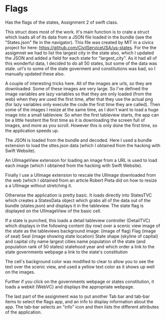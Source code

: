 # Flags
Has the flags of the states, Assignment 2 of swift class.


This struct does most of the work.  It's main function is to crate a struct
which loads all of its data from a JSON file loaded in the bundle (see the
"States.json" fle in the navigator).  This file was created by MIT in a civics
project for here: https://github.com/CivilServiceUSA/us-states.  For the
the assigmnet we had to list the largest city in the state also, which I
updated the JSON and added a field for each state for "largest_city".  As it
had all of this wonderful data, I decided to do all 50 states, but some of
the data was stale.  url's to some of the state goverment and constitutions
was bad, so I manually updated these also.

A couple of interesting tricks here.  All of the images are urls, so they are
downloaded.  Some of these images are very large.  So I've defined the image
variables are lazy variables so that they are only loaded (from the web) when
they are used the first time, after that they use the actual png (for lazy
variables only execute the code the first time they are called).  Then some
of the images I resize at the same time, as I don't want to load a huge image
into a small tableview.  So when the first tableview starts, the app can be a
little hesitent the first time as it is downloading the screen full of images,
and more as you scroll.  However this is only done the first time, so the
application speeds up.

The JSON is loaded from the bundle and decoded.  Here I used a bundle extension
to load the sttes.json data (which I obtained from the hacking with Swift
Website).

An UIImageView extension for loading an image from a URL is used to load each
image (which I obtained from the hacking with Swift Website).

Finally I use a UIImage extension to rescale the UIImage downloaded from the
web (which I obtained from an article Robert Pieta did on how to resize a
a UIImage without stretching it.

Otherwise the application is pretty basic.  It loads directly into StatesTVC which creates a
StatesData object which grabs all of the data out of the bundle (states.json) and displays
it in the tableview.  The state flag is displayed on the UIImageView of the basic cell. 

If a state is punched, this loads a detail tableview controller (DetailTVC) which displays in
the following content (by row) over a scenic view image of the state as the tableviews 
background image:
  (image of flag) Flag
  (image of seal) Seal
  (image showing state location) State shape
  (skyline of capital) and capital city name
  largest cities name
  population of the state (and population rank of 50 states)
  statehood year and which order
  a link to the state governments webpage
  a link to the state's constitution
  
The cell's background color was modified to clear to allow you to see the text over the scenic
view, and used a yellow text color as it shows up well on the images.
  
Further if you click on the governments webpage or states constitution, it loads a webkit
(WebVC) and displays the appropriate webpage.

The last part of the assignment was to put another Tab bar and tab-bar items to select
the flags app, and an info to display information about the app.  The tab-bar selects an "info"
icon and then lists the different attributes of the application.
